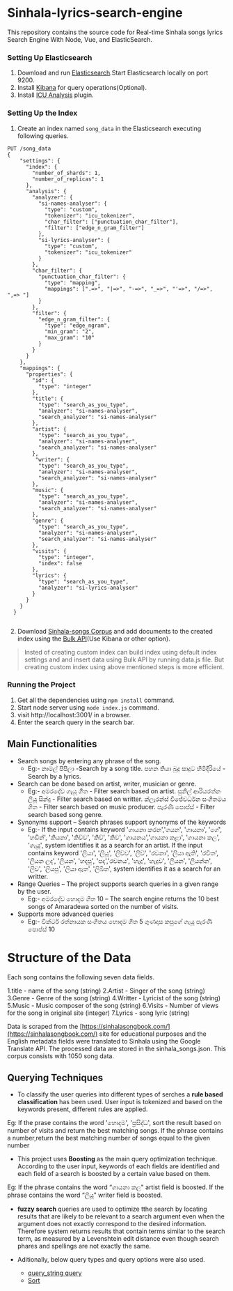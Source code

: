 # Sinhala-lyrics-search-engine
This repository contains the source code for Real-time Sinhala songs lyrics Search Engine With Node, Vue, and ElasticSearch.

### Setting Up Elasticsearch
1. Download and run [Elasticsearch](https://www.elastic.co/downloads/elasticsearch).Start Elasticsearch locally on port 9200.
2. Install [Kibana](https://www.elastic.co/downloads/kibana) for query operations(Optional).
3. Install [ICU Analysis](https://www.elastic.co/guide/en/elasticsearch/plugins/current/analysis-icu.html) plugin.

### Setting Up the Index
1. Create an index named `song_data` in the Elasticsearch executing following queries.
```
PUT /song_data
{
    "settings": {
      "index": {
        "number_of_shards": 1,
        "number_of_replicas": 1
      },
      "analysis": {
        "analyzer": {
          "si-names-analyser": {
            "type": "custom",
            "tokenizer": "icu_tokenizer",
            "char_filter": ["punctuation_char_filter"],
            "filter": ["edge_n_gram_filter"]
          },
          "si-lyrics-analyser": {
            "type": "custom",
            "tokenizer": "icu_tokenizer"
          }
        },
        "char_filter": {
          "punctuation_char_filter": {
            "type": "mapping",
            "mappings": [".=>", "|=>", "-=>", "_=>", "'=>", "/=>", ",=> "]
          }
        },
        "filter": {
          "edge_n_gram_filter": {
            "type": "edge_ngram",
            "min_gram": "2",
            "max_gram": "10"
          }
        }
      }
    },
    "mappings": {
      "properties": {
        "id": {
          "type": "integer"
        },
        "title": {
          "type": "search_as_you_type",
          "analyzer": "si-names-analyser",
          "search_analyzer": "si-names-analyser"
        },
        "artist": {
          "type": "search_as_you_type",
          "analyzer": "si-names-analyser",
          "search_analyzer": "si-names-analyser"
        },
         "writer": {
          "type": "search_as_you_type",
          "analyzer": "si-names-analyser",
          "search_analyzer": "si-names-analyser"
        },
        "music": {
          "type": "search_as_you_type",
          "analyzer": "si-names-analyser",
          "search_analyzer": "si-names-analyser"
        },
        "genre": {
          "type": "search_as_you_type",
          "analyzer": "si-names-analyser",
          "search_analyzer": "si-names-analyser"
        }, 
        "visits": {
          "type": "integer",
          "index": false
        },
        "lyrics": {
          "type": "search_as_you_type",
          "analyzer": "si-lyrics-analyser"
        }
      }
    }
  }
  
```
2. Download [Sinhala-songs Corpus](https://github.com/ChanikaRuchini/Sinhala-lyrics-search-engine/blob/master/sinhala_songs.json) and add documents to the created index using the [Bulk API](https://www.elastic.co/guide/en/elasticsearch/reference/current/docs-bulk.html)(Use Kibana or other option).

> Insted of creating custom index can build index using default index settings and and insert data using Bulk API by running data.js file. But creating custom index using above mentioned steps is more efficient.


### Running the Project

1. Get all the dependencies using `npm install` command.
2. Start node server using `node index.js` command.
3. visit http://localhost:3001/ in a browser.
4. Enter the search query in the search bar.

## Main Functionalities

* Search songs by entering any phrase of the song.
    * Eg:- නාමල් පිපිලා -Search by a song title.
           පහන තියා බුදු සාදුට හිමිදිරියේ - Search by a lyrics.
* Search can be done based on artist, writer, musician or genre.
     * Eg:- අමරදේව ගැයූ ගීත - Filter search based on artist.
            සුනිල් ආරියරත්න ලියූ සින්දු - Filter search based on writter.
            ක්ලැරන්ස් විජේවර්ධන සංගීතමය ගීත - Filter search based on music producer.
             පැරණි පොප්ස් - Filter search based song genre.
* Synonyms support – Search phrases support synonyms of the keywords
    * Eg:- If the input contains keyword 'ගායනා කරන','ගයන', 'ගායනා', '‌ගේ', 'හඩින්', 'කියනා', 'කිව්ව', 'කිව්', 'කිව', 'ගායනය','ගායනා කළා', 'ගායනා කල', 'ගැයූ', system identifies it as a search for an artist.
        If the input contains keyword 'ලියා', 'ලියූ', 'ලිව්ව', 'ලිව්', 'රචනා', 'ලියා ඇති', 'රචිත', 'ලියන ලද', 'ලියන', 'හදපු', 'පද','රචනය', 'හැදූ', 'හැදුව', 'ලියන', 'ලියන්න', 'ලීව', 'ලියපු', 'ලියා ඇත', 'ලිඛිත', system identifies it as a search for an writter.
* Range Queries – The project supports search queries in a given range by the user.
    * Eg:- අමරදේව හොදම ගීත 10 – The search engine returns the 10 best songs of Amaradewa sorted on the number of visits. 
* Supports more advanced queries 
    * Eg:- වික්ටර් රත්නායක සංගීතය හොදම ගීත 5
           ගුණදාස කපුගේ ගැයූ පැරණි පොප්ස් 10 

# Structure of the Data

Each song contains the following seven data fields.

1.title - name of the song (string)
2.Artist - Singer of the song (string)
3.Genre - Genre of the song (string)
4.Writter - Lyricist of the song (string)
5.Music - Music composer of the song (string)
6.Visits - Number of views for the song in original site (integer)
7.Lyrics - song lyric (string)

Data is scraped from the [https://sinhalasongbook.com/](https://sinhalasongbook.com/) site for educational purposes  and the English metadata fields were translated to Sinhala using the Google Translate API. The processed data are stored in the sinhala_songs.json. This corpus consists with 1050 song data.


## Querying Techniques

* To classify the user queries into different types of serches a **rule based classification** has been used. User input is tokenized and based on the keywords present, different rules are applied.

Eg: If the prase contains the word 'හොදම', 'ප්‍රසිද්ධ', sort the result based on number of visits and return the    best matching songs.
 If the phrase contains a number,return the best matching number of songs equal to the given number


* This project uses **Boosting** as the main query optimization technique. According to the user input, keywords of each fields are identified and each field of a search is boosted by a certain value based on them.

Eg: If the phrase contains the word “ගායනා කල" artist field is boosted.
    If the phrase contains the word “ලියූ" writer field is boosted.

* **fuzzy search** queries are used to optimize tthe search by locating results that are likely to be relevant to a search argument even when the argument does not exactly correspond to the desired information. Therefore system returns results that contain terms similar to the search term, as measured by a Levenshtein edit distance even though search phares and spellings are not exactly the same.

* Aditionally, below query types and query options were also used.
    - [query_string query](https://www.elastic.co/guide/en/elasticsearch/reference/current/query-dsl-query-string-query.html#query-dsl-query-string-query) 
    - [Sort](https://www.elastic.co/guide/en/elasticsearch/reference/6.8/search-request-sort.html)
